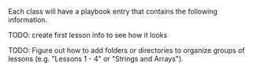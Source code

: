 Each class will have a playbook entry that contains the following information.

TODO: create first lesson info to see how it looks

TODO: Figure out how to add folders or directories to organize groups of lessons (e.g. "Lessons 1 - 4" or "Strings and Arrays").
